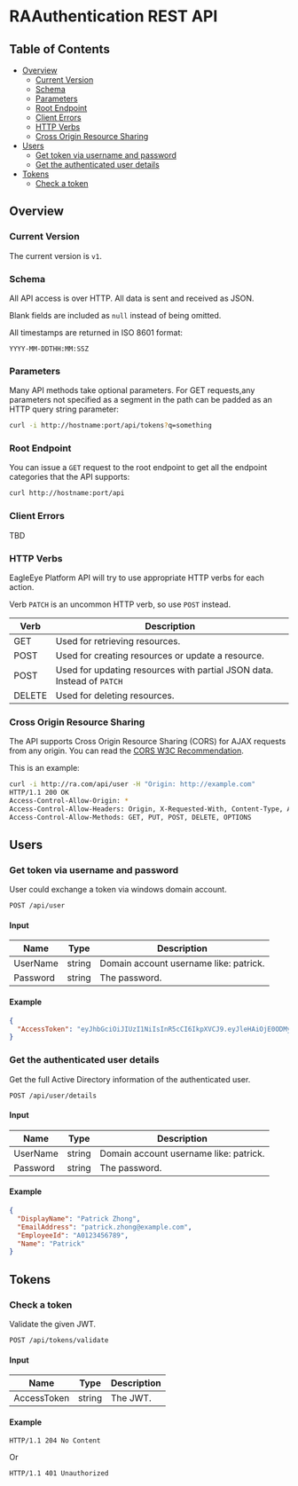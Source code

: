 # RAAuthentication REST API

## Table of Contents

* [Overview](#overview)
  * [Current Version](#current-version)
  * [Schema](#schema)
  * [Parameters](#parameters)
  * [Root Endpoint](#root-endpoint)
  * [Client Errors](#client-errors)
  * [HTTP Verbs](#http-verbs)
  * [Cross Origin Resource Sharing](#cross-origin-resource-sharing)
* [Users](#users)
  * [Get token via username and password](#get-token-via-username-and-password)
  * [Get the authenticated user details](#get-the-authenticated-user-details)
* [Tokens](#tokens)
  * [Check a token](#check-a-token)

## Overview

### Current Version

The current version is `v1`.

### Schema

All API access is over HTTP. All data is sent and received as JSON.

Blank fields are included as `null` instead of being omitted.

All timestamps are returned in ISO 8601 format:

```text
YYYY-MM-DDTHH:MM:SSZ
```

### Parameters

Many API methods take optional parameters. For GET requests,any parameters not
specified as a segment in the path can be padded as an HTTP query string parameter:

```sh
curl -i http://hostname:port/api/tokens?q=something
```

### Root Endpoint

You can issue a `GET` request to the root endpoint to get all the endpoint
categories that the API supports:

```sh
curl http://hostname:port/api
```

### Client Errors

TBD

### HTTP Verbs

EagleEye Platform API will try to use appropriate HTTP verbs for each action.

Verb `PATCH` is an uncommon HTTP verb, so use `POST` instead.

| Verb       | Description                                                            |
| ---------- | ---------------------------------------------------------------------- |
| GET        | Used for retrieving resources.                                         |
| POST       | Used for creating resources or update a resource.                      |
| POST       | Used for updating resources with partial JSON data. Instead of `PATCH` |
| DELETE     | Used for deleting resources.                                           |

### Cross Origin Resource Sharing

The API supports Cross Origin Resource Sharing (CORS) for AJAX requests from any origin.
You can read the [CORS W3C Recommendation](http://www.w3.org/TR/cors/).

This is an example:

```sh
curl -i http://ra.com/api/user -H "Origin: http://example.com"
HTTP/1.1 200 OK
Access-Control-Allow-Origin: *
Access-Control-Allow-Headers: Origin, X-Requested-With, Content-Type, Accept
Access-Control-Allow-Methods: GET, PUT, POST, DELETE, OPTIONS
```

## Users

### Get token via username and password

User could exchange a token via windows domain account.

```text
POST /api/user
```

#### Input

| Name     | Type   | Description                               |
| -------- | ------ | ----------------------------------------- |
| UserName | string | Domain account username like: patrick.    |
| Password | string | The password.                             |

#### Example

```json
{
  "AccessToken": "eyJhbGciOiJIUzI1NiIsInR5cCI6IkpXVCJ9.eyJleHAiOjE0ODMyMDAwMDAsImVtYWlsIjoicGF0cmljay56aG9uZ0BleGFtcGxlLmNvbSJ9.E41uEnlFDhLk_05ftd95xNdbxSuVpO1X1TTJ5uJDStE"
}
```

### Get the authenticated user details

Get the full Active Directory information of the authenticated user.

```text
POST /api/user/details
```

#### Input

| Name     | Type   | Description                               |
| -------- | ------ | ----------------------------------------- |
| UserName | string | Domain account username like: patrick.    |
| Password | string | The password.                             |

#### Example

```json
{
  "DisplayName": "Patrick Zhong",
  "EmailAddress": "patrick.zhong@example.com",
  "EmployeeId": "A0123456789",
  "Name": "Patrick"
}
```

## Tokens

### Check a token

Validate the given JWT.

```
POST /api/tokens/validate
```

#### Input

| Name        | Type   | Description                               |
| ----------- | ------ | ----------------------------------------- |
| AccessToken | string | The JWT.                                  |

#### Example

```text
HTTP/1.1 204 No Content
```

Or

```text
HTTP/1.1 401 Unauthorized
```
